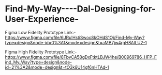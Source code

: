 # Find-My-Way----Dal-Designing-for-User-Experience-

Figma Low Fidelity Prototype Link:-  https://www.figma.com/file/6JRuIHstiSwoc8kOHdS1Oj/Find-My-Way?type=design&node-id=0%3A1&mode=design&t=aMB7jw4rgH8AILU2-1


Figma High Fidelity Prototype Link:-  https://www.figma.com/file/8FbvCA58gDxFtktLBJW4he/B00969786_HFP_Find_My_Way?type=design&node-id=21%3A2&mode=design&t=tO3k6U14gf6nHTAd-1
